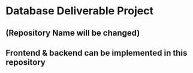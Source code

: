 # Database Deliverable Project
## (Repository Name will be changed)
## Frontend & backend can be implemented in this repository
